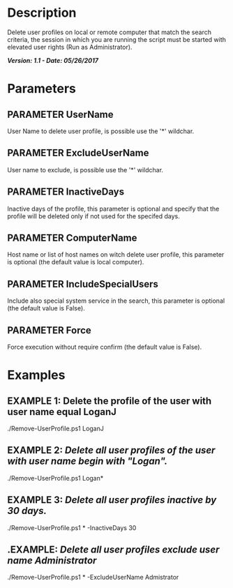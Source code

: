 # Description
Delete user profiles on local or remote computer that match the search criteria, the session in which you are running the script must be started with elevated user rights (Run as Administrator).

***Version: 1.1 - Date: 05/26/2017***
# Parameters
## PARAMETER UserName
User Name to delete user profile, is possible use the '*' wildchar.
## PARAMETER ExcludeUserName
User name to exclude, is possible use the '*' wildchar.
## PARAMETER InactiveDays
Inactive days of the profile, this parameter is optional and specify that the profile will be deleted only if not used for the specifed days.
## PARAMETER ComputerName
Host name or list of host names on witch delete user profile, this parameter is optional (the default value is local computer).
## PARAMETER IncludeSpecialUsers
Include also special system service in the search, this parameter is optional (the default value is False).
## PARAMETER Force
Force execution without require confirm (the default value is False).
# Examples
## EXAMPLE 1: Delete the profile of the user with user name equal LoganJ
./Remove-UserProfile.ps1 LoganJ
## EXAMPLE 2: *Delete all user profiles of the user with user name begin with "Logan".*
./Remove-UserProfile.ps1 Logan*
## EXAMPLE 3: *Delete all user profiles inactive by 30 days.*
./Remove-UserProfile.ps1 * -InactiveDays 30
## .EXAMPLE: *Delete all user profiles exclude user name Administrator*
./Remove-UserProfile.ps1 * -ExcludeUserName Admistrator
